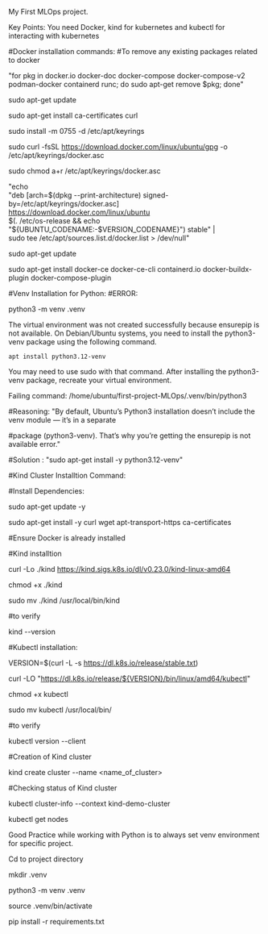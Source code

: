 My First MLOps project.

Key Points:
You need Docker, kind for kubernetes and kubectl for interacting with kubernetes

#Docker installation commands:
#To remove any existing packages related to docker

"for pkg in docker.io docker-doc docker-compose docker-compose-v2 podman-docker containerd runc; do sudo apt-get remove $pkg; done"

sudo apt-get update

sudo apt-get install ca-certificates curl

sudo install -m 0755 -d /etc/apt/keyrings

sudo curl -fsSL https://download.docker.com/linux/ubuntu/gpg -o /etc/apt/keyrings/docker.asc

sudo chmod a+r /etc/apt/keyrings/docker.asc

"echo \
  "deb [arch=$(dpkg --print-architecture) signed-by=/etc/apt/keyrings/docker.asc] https://download.docker.com/linux/ubuntu \
  $(. /etc/os-release && echo "${UBUNTU_CODENAME:-$VERSION_CODENAME}") stable" | \
  sudo tee /etc/apt/sources.list.d/docker.list > /dev/null"

sudo apt-get update

sudo apt-get install docker-ce docker-ce-cli containerd.io docker-buildx-plugin docker-compose-plugin

#Venv Installation for Python:
#ERROR:

python3 -m venv .venv

The virtual environment was not created successfully because ensurepip is not
available.  On Debian/Ubuntu systems, you need to install the python3-venv
package using the following command.

    apt install python3.12-venv

You may need to use sudo with that command.  After installing the python3-venv
package, recreate your virtual environment.

Failing command: /home/ubuntu/first-project-MLOps/.venv/bin/python3

#Reasoning: "By default, Ubuntu’s Python3 installation doesn’t include the venv module — it’s in a separate 

#package (python3-venv). That’s why you’re getting the ensurepip is not available error."

#Solution :  "sudo apt-get install -y python3.12-venv"


#Kind Cluster Installtion Command:

#Install Dependencies:

sudo apt-get update -y

sudo apt-get install -y curl wget apt-transport-https ca-certificates

#Ensure Docker is already installed

#Kind installtion

curl -Lo ./kind https://kind.sigs.k8s.io/dl/v0.23.0/kind-linux-amd64

chmod +x ./kind

sudo mv ./kind /usr/local/bin/kind

#to verify

kind --version

#Kubectl installation:

VERSION=$(curl -L -s https://dl.k8s.io/release/stable.txt)

curl -LO "https://dl.k8s.io/release/${VERSION}/bin/linux/amd64/kubectl"

chmod +x kubectl

sudo mv kubectl /usr/local/bin/

#to verify

kubectl version --client

#Creation of Kind cluster

kind create cluster --name <name_of_cluster>

#Checking status of Kind cluster

kubectl cluster-info --context kind-demo-cluster

kubectl get nodes


Good Practice while working with Python is to always set venv environment for specific project.

Cd to project directory

mkdir .venv

python3 -m venv .venv

source .venv/bin/activate

pip install -r requirements.txt